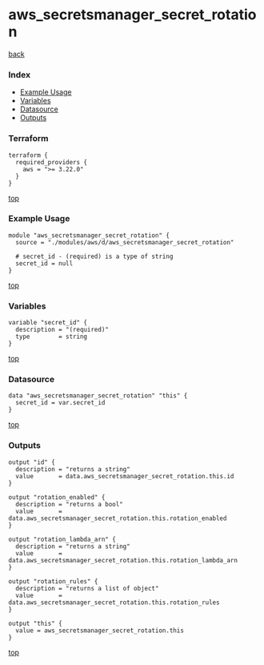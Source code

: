 # aws_secretsmanager_secret_rotation
[back](../aws.md)
### Index
- [Example Usage](#example-usage)
- [Variables](#variables)
- [Datasource](#datasource)
- [Outputs](#outputs)
### Terraform
```hcl
terraform {
  required_providers {
    aws = ">= 3.22.0"
  }
}
```
[top](#index)
### Example Usage
```hcl
module "aws_secretsmanager_secret_rotation" {
  source = "./modules/aws/d/aws_secretsmanager_secret_rotation"

  # secret_id - (required) is a type of string
  secret_id = null
}
```
[top](#index)
### Variables
```hcl
variable "secret_id" {
  description = "(required)"
  type        = string
}
```
[top](#index)

### Datasource
```hcl
data "aws_secretsmanager_secret_rotation" "this" {
  secret_id = var.secret_id
}
```
[top](#index)
### Outputs
```hcl
output "id" {
  description = "returns a string"
  value       = data.aws_secretsmanager_secret_rotation.this.id
}

output "rotation_enabled" {
  description = "returns a bool"
  value       = data.aws_secretsmanager_secret_rotation.this.rotation_enabled
}

output "rotation_lambda_arn" {
  description = "returns a string"
  value       = data.aws_secretsmanager_secret_rotation.this.rotation_lambda_arn
}

output "rotation_rules" {
  description = "returns a list of object"
  value       = data.aws_secretsmanager_secret_rotation.this.rotation_rules
}

output "this" {
  value = aws_secretsmanager_secret_rotation.this
}
```
[top](#index)
